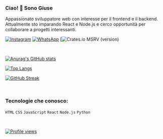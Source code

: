### Ciao! 👋 Sono Giuse

Appassionato sviluppatore web con interesse per il frontend e il backend.
Attualmente sto imparando React e Node.js e cerco opportunità per collaborare a progetti interessanti.

[![Instagram](https://img.shields.io/badge/Instagram-E4405F?style=for-the-badge&logo=instagram&logoColor=white)](https://www.instagram.com/giu.rochevivo/)
[![WhatsApp](https://img.shields.io/badge/WhatsApp-25D366?style=for-the-badge&logo=whatsapp&logoColor=white)](https://wa.me/393445461546)
[![Crates.io MSRV (version)](https://img.shields.io/crates/msrv/giusemd/1.0)


<br>

[![Anurag's GitHub stats](https://github-readme-stats.vercel.app/api?username=giuse1106&show_icons=true&theme=dark)](https://github.com/anuraghazra/github-readme-stats)

[![Top Langs](https://github-readme-stats.vercel.app/api/top-langs/?username=giuse1106&layout=compact&theme=dark)](https://github.com/anuraghazra/github-readme-stats)

[![GitHub Streak](https://streak-stats.demolab.com/?user=giuse1106&theme=dark)](https://git.io/streak-stats)

<br>

### Tecnologie che conosco:

`HTML` `CSS` `JavaScript` `React` `Node.js` `Python`

<br>

[![Profile views](https://komarev.com/ghpvc/?username=giuse1106&label=Profile%20views&color=0e75b6&style=flat)](https://github.com/giuse1106)
